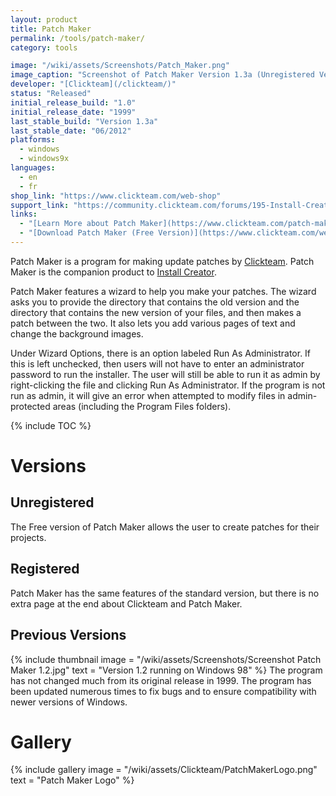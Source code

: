 ```yaml
---
layout: product
title: Patch Maker
permalink: /tools/patch-maker/
category: tools

image: "/wiki/assets/Screenshots/Patch_Maker.png"
image_caption: "Screenshot of Patch Maker Version 1.3a (Unregistered Version)"
developer: "[Clickteam](/clickteam/)"
status: "Released"
initial_release_build: "1.0"
initial_release_date: "1999"
last_stable_build: "Version 1.3a"
last_stable_date: "06/2012"
platforms:
  - windows
  - windows9x
languages:
  - en
  - fr
shop_link: "https://www.clickteam.com/web-shop"
support_link: "https://community.clickteam.com/forums/195-Install-Creator-and-Patch-Maker"
links:
  - "[Learn More about Patch Maker](https://www.clickteam.com/patch-maker)"
  - "[Download Patch Maker (Free Version)](https://www.clickteam.com/webftp/files/9/5/pminst.exe)"
---
```


Patch Maker is a program for making update patches by [Clickteam](/clickteam). Patch Maker is the companion product to [Install Creator](/tools/install-creator-2/).

Patch Maker features a wizard to help you make your patches. The wizard asks you to provide the directory that contains the old version and the directory that contains the new version of your files, and then makes a patch between the two. It also lets you add various pages of text and change the background images.

Under Wizard Options, there is an option labeled Run As Administrator. If this is left unchecked, then users will not have to enter an administrator password to run the installer. The user will still be able to run it as admin by right-clicking the file and clicking Run As Administrator. If the program is not run as admin, it will give an error when attempted to modify files in admin-protected areas (including the Program Files folders).

{% include TOC %}

# Versions
## Unregistered
The Free version of Patch Maker allows the user to create patches for their projects.


## Registered
Patch Maker has the same features of the standard version, but there is no extra page at the end about Clickteam and Patch Maker.


## Previous Versions
{% include thumbnail image = "/wiki/assets/Screenshots/Screenshot Patch Maker 1.2.jpg" text = "Version 1.2 running on Windows 98" %}
The program has not changed much from its original release in 1999. The program has been updated numerous times to fix bugs and to ensure compatibility with newer versions of Windows.

# Gallery
{% include gallery image = "/wiki/assets/Clickteam/PatchMakerLogo.png" text = "Patch Maker Logo" %}
